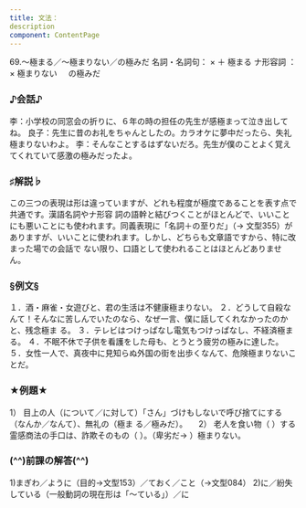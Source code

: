 ```yaml
---
title: 文法：
description
component: ContentPage
---
```



69.～極まる／～極まりない／の極みだ
名詞・名詞句： × ＋ 極まる
ナ形容詞 ： × 極まりない
    の極みだ
### ♪会話♪
李：小学校の同窓会の折りに、６年の時の担任の先生が感極まって泣き出してね。 良子：先生に昔のお礼をちゃんとしたの。カラオケに夢中だったら、失礼極まりないわよ。
李：そんなことするはずないだろ。先生が僕のことよく覚えてくれていて感激の極みだったよ。
### ♯解説♭
この三つの表現は形は違っていますが、どれも程度が極度であることを表す点で共通です。漢語名詞やナ形容 詞の語幹と結びつくことがほとんどで、いいことにも悪いことにも使われます。同義表現に「名詞＋の至りだ」（→
文型355）がありますが、いいことに使われます。しかし、どちらも文章語ですから、特に改まった場での会話で ない限り、口語として使われることはほとんどありません。
### §例文§
１．酒・麻雀・女遊びと、君の生活は不健康極まりない。
２．どうして自殺なんて！そんなに苦しんでいたのなら、なぜ一言、僕に話してくれなかったのかと、残念極ま る。
３．テレビはつけっぱなし電気もつけっぱなし、不経済極まる。
４．不眠不休で子供を看護をした母も、とうとう疲労の極みに達した。
５．女性一人で、真夜中に見知らぬ外国の街を出歩くなんて、危険極まりないことだ。
### ★例題★
1） 目上の人（について／に対して）「さん」づけもしないで呼び捨てにする（なんか／なんて）、無礼の（極ま
る／極みだ）。    
2） 老人を食い物（ ）する霊感商法の手口は、詐欺そのもの（ ）。（卑劣だ→ ）極まりない。
### (^^)前課の解答(^^)
1)まぎわ／ように（目的→文型153）／ておく／こと（→文型084）
2)に／紛失している（一般動詞の現在形は「～ている」）／に
